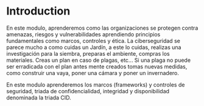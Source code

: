 # Introduction
En este modulo, aprenderemos como las organizaciones se protegen contra amenazas, riesgos y vulnerabilidades aprendiendo principios fundamentales como marcos, controles y ética.
La ciberseguridad se parece mucho a como cuidas un Jardín, a este lo cuidas, realizas una investigación para la siembra, preparas el ambiente, compras los materiales. Creas un plan en caso de plagas, etc... Si una plaga no puede ser erradicada con el plan antes mente creados tomas nuevas medidas, como construir una vaya, poner una cámara y poner un invernadero.

En este modulo aprenderemos los marcos (frameworks) y controles de seguridad, triada de confidencialidad, integridad y disponibilidad denominada la triada CID.